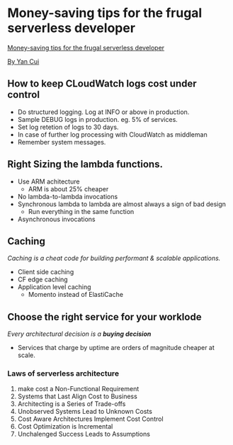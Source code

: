 # Money-saving tips for the frugal serverless developer

<a href=https://awscommunityday.cz/2025/sessions/acd200>Money-saving tips for the frugal serverless developer</a>

<a href="https://www.linkedin.com/in/theburningmonk/">By Yan Cui</a>

## How to keep CLoudWatch logs cost under control
* Do structured logging. Log at INFO or above in production.
* Sample DEBUG logs in production. eg. 5% of services.
* Set log retetion of logs to 30 days.
* In case of further log processing with CloudWatch as middleman
* Remember system messages.

## Right Sizing the lambda functions.

* Use ARM achitecture
  * ARM is about 25% cheaper
* No lambda-to-lambda invocations
* Synchronous lambda to lambda are almost always a sign of bad design
  * Run everything in the same function
* Asynchronous invocations


## Caching

_Caching is a cheat code for building performant & scalable applications._

* Client side caching
* CF edge caching
* Application level caching
  * Momento instead of ElastiCache

## Choose the right service for your worklode

_Every architectural decision is a ***buying decision***_

* Services that charge by uptime are orders of magnitude cheaper at scale.

### Laws of serverless architecture

1. make cost a Non-Functional Requirement
2. Systems that Last Align Cost to Business
3. Architecting is a Series of Trade-offs
4. Unobserved Systems Lead to Unknown Costs
5. Cost Aware Architectures Implement Cost Control
6. Cost Optimization is Incremental
7. Unchalenged Success Leads to Assumptions
